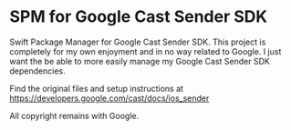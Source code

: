 # SPM for Google Cast Sender SDK

Swift Package Manager for Google Cast Sender SDK. This project is completely for my own enjoyment and in no way related to Google. I just want the be able to more easily manage my Google Cast Sender SDK dependencies.

Find the original files and setup instructions at https://developers.google.com/cast/docs/ios_sender

All copyright remains with Google.
